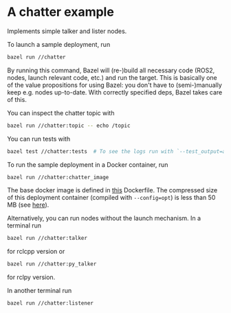 # A chatter example

Implements simple talker and lister nodes.

To launch a sample deployment, run

```sh
bazel run //chatter
```

By running this command, Bazel will (re-)build all necessary code (ROS2, nodes,
launch relevant code, etc.) and run the target. This is basically one of the
value propositions for using Bazel: you don't have to (semi-)manually keep
e.g. nodes up-to-date. With correctly specified deps, Bazel takes care of this.

You can inspect the chatter topic with

```sh
bazel run //chatter:topic -- echo /topic
```

You can run tests with

```sh
bazel test //chatter:tests  # To see the logs run with `--test_output=all`.
```

To run the sample deployment in a Docker container, run

```sh
bazel run //chatter:chatter_image
```

The base docker image is defined in [this](https://github.com/mvukov/rules_ros/blob/main/docker/base/base.Dockerfile) Dockerfile.
The compressed size of this deployment
container (compiled with `--config=opt`) is less than 50 MB (see [here](https://hub.docker.com/layers/mvukov/chatter/demo_ros2/images/sha256-c87e229e75ea5a8e2983f8e63b2357ec856edc2918bd9619a065e1b8449cf23f?context=repo)).

Alternatively, you can run nodes without the launch mechanism. In a terminal run

```sh
bazel run //chatter:talker
```

for rclcpp version or

```sh
bazel run //chatter:py_talker
```

for rclpy version.

In another terminal run

```sh
bazel run //chatter:listener
```
